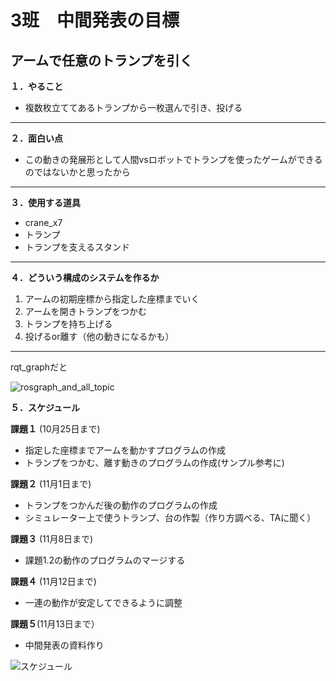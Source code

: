 # 3班　中間発表の目標
## アームで任意のトランプを引く
**１．やること**
- 複数枚立ててあるトランプから一枚選んで引き、投げる
---

**２．面白い点**
- この動きの発展形として人間vsロボットでトランプを使ったゲームができるのではないかと思ったから
---
**３．使用する道具**
- crane_x7
- トランプ
- トランプを支えるスタンド
---

**４．どういう構成のシステムを作るか**
1. アームの初期座標から指定した座標までいく
2. アームを開きトランプをつかむ
3. トランプを持ち上げる
4. 投げるor離す（他の動きになるかも）
---
rqt_graphだと

![rosgraph_and_all_topic](https://user-images.githubusercontent.com/72371137/96333811-f2429f00-10a6-11eb-8638-32c6d6ce6cc9.png)


**５．スケジュール**

**課題１** (10月25日まで)
- 指定した座標までアームを動かすプログラムの作成
- トランプをつかむ、離す動きのプログラムの作成(サンプル参考に)

**課題２** (11月1日まで)
- トランプをつかんだ後の動作のプログラムの作成
- シミュレーター上で使うトランプ、台の作製（作り方調べる、TAに聞く）

**課題３** (11月8日まで)
- 課題1.2の動作のプログラムのマージする

**課題４** (11月12日まで)
- 一連の動作が安定してできるように調整

**課題５**(11月13日まで） 
- 中間発表の資料作り

![スケジュール](https://user-images.githubusercontent.com/72371743/96360170-81a68b80-1155-11eb-8f2e-e29093208442.png)

